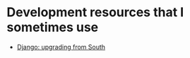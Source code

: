 Development resources that I sometimes use
==========================================

- [Django: upgrading from South](https://docs.djangoproject.com/en/1.8/topics/migrations/#upgrading-from-south)
